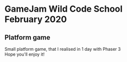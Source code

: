 # GameJam Wild Code School February 2020

## Platform game

Small platform game, that I realised in 1 day with Phaser 3\
Hope you'll enjoy it!
